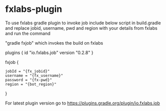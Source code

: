 
# fxlabs-plugin

 To use fxlabs gradle plugin to invoke job include below script in build.gradle and replace jobid, username, pwd and region with your details from fxlabs and run the command

 "gradle fxjob" which invokes the build on fxlabs


plugins {
	id "io.fxlabs.job" version "0.2.8"
}



fxjob {

	jobId = "{fx_jobid}"
	username = "{fx_username}"
	password = "{fx-pwd}"
	region = "{bot_region}"

}

For latest plugin version go to  https://plugins.gradle.org/plugin/io.fxlabs.job
